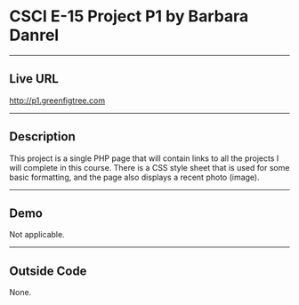 # CSCI E-15 Project P1 by Barbara Danrel

----
## Live URL
<http://p1.greenfigtree.com>

----
## Description

This project is a single PHP page that will contain links to all the projects I will complete in this course. There is a CSS style sheet that is used for some basic formatting, and the page also displays a recent photo (image). 

----
## Demo
Not applicable.

----
## Outside Code
None.